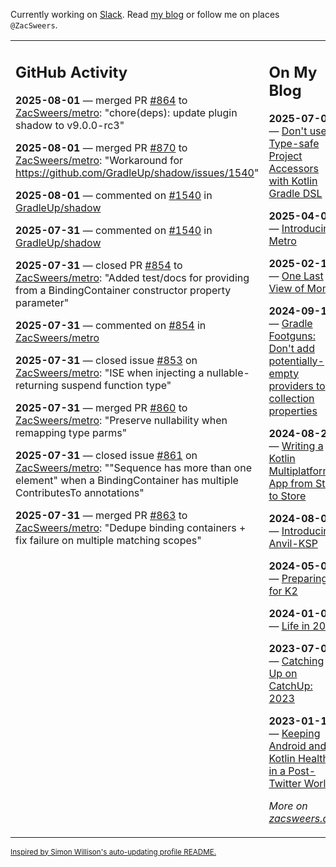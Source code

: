 Currently working on [Slack](https://slack.com/). Read [my blog](https://zacsweers.dev/) or follow me on places `@ZacSweers`.

<table><tr><td valign="top" width="60%">

## GitHub Activity
<!-- githubActivity starts -->
**2025-08-01** — merged PR [#864](https://github.com/ZacSweers/metro/pull/864) to [ZacSweers/metro](https://github.com/ZacSweers/metro): "chore(deps): update plugin shadow to v9.0.0-rc3"

**2025-08-01** — merged PR [#870](https://github.com/ZacSweers/metro/pull/870) to [ZacSweers/metro](https://github.com/ZacSweers/metro): "Workaround for https://github.com/GradleUp/shadow/issues/1540"

**2025-08-01** — commented on [#1540](https://github.com/GradleUp/shadow/issues/1540#issuecomment-3142114609) in [GradleUp/shadow](https://github.com/GradleUp/shadow)

**2025-07-31** — commented on [#1540](https://github.com/GradleUp/shadow/issues/1540#issuecomment-3141996017) in [GradleUp/shadow](https://github.com/GradleUp/shadow)

**2025-07-31** — closed PR [#854](https://github.com/ZacSweers/metro/pull/854) to [ZacSweers/metro](https://github.com/ZacSweers/metro): "Added test/docs for providing from a BindingContainer constructor property parameter"

**2025-07-31** — commented on [#854](https://github.com/ZacSweers/metro/pull/854#issuecomment-3141960415) in [ZacSweers/metro](https://github.com/ZacSweers/metro)

**2025-07-31** — closed issue [#853](https://github.com/ZacSweers/metro/issues/853) on [ZacSweers/metro](https://github.com/ZacSweers/metro): "ISE when injecting a nullable-returning suspend function type"

**2025-07-31** — merged PR [#860](https://github.com/ZacSweers/metro/pull/860) to [ZacSweers/metro](https://github.com/ZacSweers/metro): "Preserve nullability when remapping type parms"

**2025-07-31** — closed issue [#861](https://github.com/ZacSweers/metro/issues/861) on [ZacSweers/metro](https://github.com/ZacSweers/metro): ""Sequence has more than one element" when a BindingContainer has multiple ContributesTo annotations"

**2025-07-31** — merged PR [#863](https://github.com/ZacSweers/metro/pull/863) to [ZacSweers/metro](https://github.com/ZacSweers/metro): "Dedupe binding containers + fix failure on multiple matching scopes"
<!-- githubActivity ends -->
</td><td valign="top" width="40%">

## On My Blog
<!-- blog starts -->
**2025-07-01** — [Don't use Type-safe Project Accessors with Kotlin Gradle DSL](https://www.zacsweers.dev/dont-use-type-safe-project-accessors-with-kotlin-gradle-dsl/)

**2025-04-03** — [Introducing Metro](https://www.zacsweers.dev/introducing-metro/)

**2025-02-17** — [One Last View of Mom](https://www.zacsweers.dev/one-last-view-of-mom/)

**2024-09-11** — [Gradle Footguns: Don't add potentially-empty providers to collection properties](https://www.zacsweers.dev/gradle-footgun-adding-empty-providers-to-collection-properties/)

**2024-08-25** — [Writing a Kotlin Multiplatform App from Start to Store](https://www.zacsweers.dev/writing-a-kotlin-multiplatform-app-from-start-to-store/)

**2024-08-09** — [Introducing: Anvil-KSP](https://www.zacsweers.dev/introducing-anvil-ksp/)

**2024-05-06** — [Preparing for K2](https://www.zacsweers.dev/preparing-for-k2/)

**2024-01-03** — [Life in 2024](https://www.zacsweers.dev/life-in-2024/)

**2023-07-09** — [Catching Up on CatchUp: 2023](https://www.zacsweers.dev/catching-up-on-catchup-2023/)

**2023-01-10** — [Keeping Android and Kotlin Healthy in a Post-Twitter World](https://www.zacsweers.dev/keeping-android-healthy/)
<!-- blog ends -->
_More on [zacsweers.dev](https://zacsweers.dev/)_
</td></tr></table>

<sub><a href="https://simonwillison.net/2020/Jul/10/self-updating-profile-readme/">Inspired by Simon Willison's auto-updating profile README.</a></sub>
